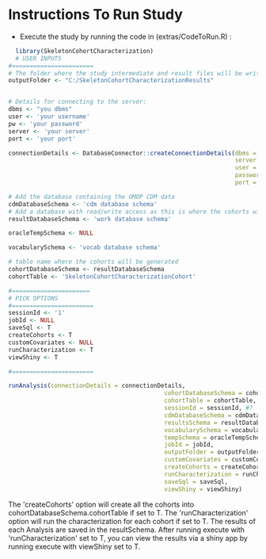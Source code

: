 Instructions To Run Study
===================
- Execute the study by running the code in (extras/CodeToRun.R) :
```r
  library(SkeletonCohortCharacterization)
  # USER INPUTS
#=======================
# The folder where the study intermediate and result files will be written:
outputFolder <- "C:/SkeletonCohortCharacterizationResults"


# Details for connecting to the server:
dbms <- "you dbms"
user <- 'your username'
pw <- 'your password'
server <- 'your server'
port <- 'your port'

connectionDetails <- DatabaseConnector::createConnectionDetails(dbms = dbms,
                                                                server = server,
                                                                user = user,
                                                                password = pw,
                                                                port = port)

# Add the database containing the OMOP CDM data
cdmDatabaseSchema <- 'cdm database schema'
# Add a database with read/write access as this is where the cohorts will be generated
resultDatabaseSchema <- 'work database schema'

oracleTempSchema <- NULL

vocabularySchema <- 'vocab database schema'

# table name where the cohorts will be generated
cohortDatabaseSchema <- resultDatabaseSchema
cohortTable <- 'SkeletonCohortCharacterizationCohort'

#======================
# PICK OPTIONS
#=======================
sessionId <- '1'
jobId <- NULL
saveSql <- T
createCohorts <- T
customCovariates <- NULL
runCharacterization <- T
viewShiny <- T

#=======================

runAnalysis(connectionDetails = connectionDetails,
                                            cohortDatabaseSchema = cohortDatabaseSchema,
                                            cohortTable = cohortTable,
                                            sessionId = sessionId, #?
                                            cdmDatabaseSchema = cdmDatabaseSchema,
                                            resultsSchema = resultDatabaseSchema,
                                            vocabularySchema = vocabularySchema, #?
                                            tempSchema = oracleTempSchema,
                                            jobId = jobId,
                                            outputFolder = outputFolder,
                                            customCovariates = customCovariates,
                                            createCohorts = createCohorts, 
                                            runCharacterization = runCharacterization,
                                            saveSql = saveSql, 
                                            viewShiny = viewShiny)
```

The 'createCohorts' option will create all the cohorts into cohortDatabaseSchema.cohortTable if set to T.  The 'runCharacterization' option will run the characterization for each cohort if set to T.  The results of each Analysis are saved in the resultSchema.  After running execute with 'runCharacterization' set to T, you can view the results via a shiny app by running execute with viewShiny set to T.